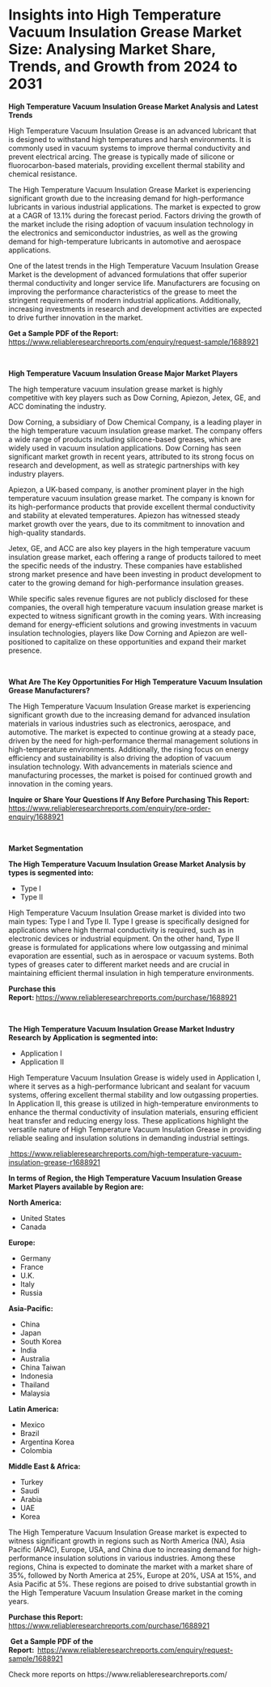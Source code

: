 <p><h1>Insights into High Temperature Vacuum Insulation Grease Market Size: Analysing Market Share, Trends, and Growth from 2024 to 2031</h1></p><p><strong>High Temperature Vacuum Insulation Grease Market Analysis and Latest Trends</strong></p>
<p><p>High Temperature Vacuum Insulation Grease is an advanced lubricant that is designed to withstand high temperatures and harsh environments. It is commonly used in vacuum systems to improve thermal conductivity and prevent electrical arcing. The grease is typically made of silicone or fluorocarbon-based materials, providing excellent thermal stability and chemical resistance.</p><p>The High Temperature Vacuum Insulation Grease Market is experiencing significant growth due to the increasing demand for high-performance lubricants in various industrial applications. The market is expected to grow at a CAGR of 13.1% during the forecast period. Factors driving the growth of the market include the rising adoption of vacuum insulation technology in the electronics and semiconductor industries, as well as the growing demand for high-temperature lubricants in automotive and aerospace applications.</p><p>One of the latest trends in the High Temperature Vacuum Insulation Grease Market is the development of advanced formulations that offer superior thermal conductivity and longer service life. Manufacturers are focusing on improving the performance characteristics of the grease to meet the stringent requirements of modern industrial applications. Additionally, increasing investments in research and development activities are expected to drive further innovation in the market.</p></p>
<p><strong>Get a Sample PDF of the Report:&nbsp;</strong> <a href="https://www.reliableresearchreports.com/enquiry/request-sample/1688921">https://www.reliableresearchreports.com/enquiry/request-sample/1688921</a></p>
<p>&nbsp;</p>
<p><strong>High Temperature Vacuum Insulation Grease Major Market Players</strong></p>
<p><p>The high temperature vacuum insulation grease market is highly competitive with key players such as Dow Corning, Apiezon, Jetex, GE, and ACC dominating the industry.</p><p>Dow Corning, a subsidiary of Dow Chemical Company, is a leading player in the high temperature vacuum insulation grease market. The company offers a wide range of products including silicone-based greases, which are widely used in vacuum insulation applications. Dow Corning has seen significant market growth in recent years, attributed to its strong focus on research and development, as well as strategic partnerships with key industry players.</p><p>Apiezon, a UK-based company, is another prominent player in the high temperature vacuum insulation grease market. The company is known for its high-performance products that provide excellent thermal conductivity and stability at elevated temperatures. Apiezon has witnessed steady market growth over the years, due to its commitment to innovation and high-quality standards.</p><p>Jetex, GE, and ACC are also key players in the high temperature vacuum insulation grease market, each offering a range of products tailored to meet the specific needs of the industry. These companies have established strong market presence and have been investing in product development to cater to the growing demand for high-performance insulation greases.</p><p>While specific sales revenue figures are not publicly disclosed for these companies, the overall high temperature vacuum insulation grease market is expected to witness significant growth in the coming years. With increasing demand for energy-efficient solutions and growing investments in vacuum insulation technologies, players like Dow Corning and Apiezon are well-positioned to capitalize on these opportunities and expand their market presence.</p></p>
<p>&nbsp;</p>
<p><strong>What Are The Key Opportunities For High Temperature Vacuum Insulation Grease Manufacturers?</strong></p>
<p><p>The High Temperature Vacuum Insulation Grease market is experiencing significant growth due to the increasing demand for advanced insulation materials in various industries such as electronics, aerospace, and automotive. The market is expected to continue growing at a steady pace, driven by the need for high-performance thermal management solutions in high-temperature environments. Additionally, the rising focus on energy efficiency and sustainability is also driving the adoption of vacuum insulation technology. With advancements in materials science and manufacturing processes, the market is poised for continued growth and innovation in the coming years.</p></p>
<p><strong>Inquire or Share Your Questions If Any Before Purchasing This Report:</strong> <a href="https://www.reliableresearchreports.com/enquiry/pre-order-enquiry/1688921">https://www.reliableresearchreports.com/enquiry/pre-order-enquiry/1688921</a></p>
<p>&nbsp;</p>
<p><strong>Market Segmentation</strong></p>
<p><strong>The High Temperature Vacuum Insulation Grease Market Analysis by types is segmented into:</strong></p>
<p><ul><li>Type I</li><li>Type II</li></ul></p>
<p><p>High Temperature Vacuum Insulation Grease market is divided into two main types: Type I and Type II. Type I grease is specifically designed for applications where high thermal conductivity is required, such as in electronic devices or industrial equipment. On the other hand, Type II grease is formulated for applications where low outgassing and minimal evaporation are essential, such as in aerospace or vacuum systems. Both types of greases cater to different market needs and are crucial in maintaining efficient thermal insulation in high temperature environments.</p></p>
<p><strong>Purchase this Report:&nbsp;</strong><a href="https://www.reliableresearchreports.com/purchase/1688921">https://www.reliableresearchreports.com/purchase/1688921</a></p>
<p>&nbsp;</p>
<p><strong>The High Temperature Vacuum Insulation Grease Market Industry Research by Application is segmented into:</strong></p>
<p><ul><li>Application I</li><li>Application II</li></ul></p>
<p><p>High Temperature Vacuum Insulation Grease is widely used in Application I, where it serves as a high-performance lubricant and sealant for vacuum systems, offering excellent thermal stability and low outgassing properties. In Application II, this grease is utilized in high-temperature environments to enhance the thermal conductivity of insulation materials, ensuring efficient heat transfer and reducing energy loss. These applications highlight the versatile nature of High Temperature Vacuum Insulation Grease in providing reliable sealing and insulation solutions in demanding industrial settings.</p></p>
<p><a href="https://www.reliableresearchreports.com/high-temperature-vacuum-insulation-grease-r1688921">&nbsp;https://www.reliableresearchreports.com/high-temperature-vacuum-insulation-grease-r1688921</a></p>
<p><strong>In terms of Region, the High Temperature Vacuum Insulation Grease Market Players available by Region are:</strong></p>
<p>
    <p> <strong> North America: </strong>
        <ul>
            <li>United States</li>
            <li>Canada</li>
        </ul>
        </p> 
    <p> <strong> Europe: </strong>
        <ul>
            <li>Germany</li>
            <li>France</li>
            <li>U.K.</li>
            <li>Italy</li>
            <li>Russia</li>
        </ul>
        </p> 
    <p> <strong> Asia-Pacific: </strong>
        <ul>
            <li>China</li>
            <li>Japan</li>
            <li>South Korea</li>
            <li>India</li>
            <li>Australia</li>
            <li>China Taiwan</li>
            <li>Indonesia</li>
            <li>Thailand</li>
            <li>Malaysia</li>
        </ul>
        </p> 
    <p> <strong> Latin America: </strong>
        <ul>
            <li>Mexico</li>
            <li>Brazil</li>
            <li>Argentina Korea</li>
            <li>Colombia</li>
        </ul>
        </p> 
    <p> <strong> Middle East & Africa: </strong>
        <ul>
            <li>Turkey</li>
            <li>Saudi</li>
            <li>Arabia</li>
            <li>UAE</li>
            <li>Korea</li>
        </ul>
    </p>
    </p>
<p><p>The High Temperature Vacuum Insulation Grease market is expected to witness significant growth in regions such as North America (NA), Asia Pacific (APAC), Europe, USA, and China due to increasing demand for high-performance insulation solutions in various industries. Among these regions, China is expected to dominate the market with a market share of 35%, followed by North America at 25%, Europe at 20%, USA at 15%, and Asia Pacific at 5%. These regions are poised to drive substantial growth in the High Temperature Vacuum Insulation Grease market in the coming years.</p></p>
<p><strong>Purchase this Report: </strong><a href="https://www.reliableresearchreports.com/purchase/1688921">https://www.reliableresearchreports.com/purchase/1688921</a></p>
<p>&nbsp;<strong>Get a Sample PDF of the Report:&nbsp;&nbsp;</strong><a href="https://www.reliableresearchreports.com/enquiry/request-sample/1688921">https://www.reliableresearchreports.com/enquiry/request-sample/1688921</a></p>
<p><strong></strong></p>
<p>Check more reports on https://www.reliableresearchreports.com/</p>
